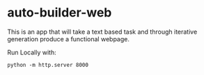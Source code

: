 # auto-builder-web
This is an app that will take a text based task and through iterative generation produce a functional webpage.


Run Locally with:
```
python -m http.server 8000
```
